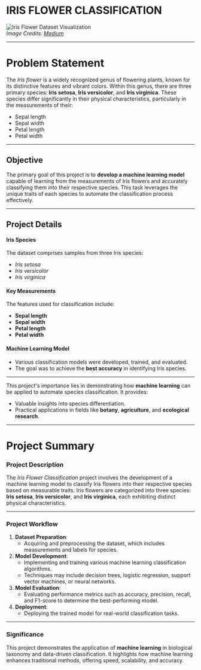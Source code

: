 # **IRIS FLOWER CLASSIFICATION**

![Iris Flower Dataset Visualization](https://miro.medium.com/v2/resize:fit:828/format:webp/1*YYiQed4kj_EZ2qfg_imDWA.png)  
*Image Credits: [Medium](https://miro.medium.com/v2/resize:fit:828/format:webp/1*YYiQed4kj_EZ2qfg_imDWA.png)*  

---

# **Problem Statement**

The *Iris flower* is a widely recognized genus of flowering plants, known for its distinctive features and vibrant colors. Within this genus, there are three primary species: **Iris setosa**, **Iris versicolor**, and **Iris virginica**. These species differ significantly in their physical characteristics, particularly in the measurements of their:

- Sepal length  
- Sepal width  
- Petal length  
- Petal width  

---

## **Objective**

The primary goal of this project is to **develop a machine learning model** capable of learning from the measurements of Iris flowers and accurately classifying them into their respective species. This task leverages the unique traits of each species to automate the classification process effectively.

---

## **Project Details**

#### **Iris Species**
The dataset comprises samples from three Iris species:  
- *Iris setosa*  
- *Iris versicolor*  
- *Iris virginica*  

#### **Key Measurements**
The features used for classification include:  
- **Sepal length**  
- **Sepal width**  
- **Petal length**  
- **Petal width**

#### **Machine Learning Model**
- Various classification models were developed, trained, and evaluated.
- The goal was to achieve the **best accuracy** in identifying Iris species.

---

This project's importance lies in demonstrating how **machine learning** can be applied to automate species classification. It provides:  
- Valuable insights into species differentiation.  
- Practical applications in fields like **botany**, **agriculture**, and **ecological research**.

---

# **Project Summary**

### **Project Description**
The *Iris Flower Classification* project involves the development of a machine learning model to classify Iris flowers into their respective species based on measurable traits. Iris flowers are categorized into three species: **Iris setosa**, **Iris versicolor**, and **Iris virginica**, each exhibiting distinct physical characteristics.

---

### **Project Workflow**
1. **Dataset Preparation**:  
   - Acquiring and preprocessing the dataset, which includes measurements and labels for species.  
2. **Model Development**:  
   - Implementing and training various machine learning classification algorithms.  
   - Techniques may include decision trees, logistic regression, support vector machines, or neural networks.  
3. **Model Evaluation**:  
   - Evaluating performance metrics such as accuracy, precision, recall, and F1-score to determine the best-performing model.  
4. **Deployment**:  
   - Deploying the trained model for real-world classification tasks.  

---

### **Significance**
This project demonstrates the application of **machine learning** in biological taxonomy and data-driven classification. It highlights how machine learning enhances traditional methods, offering speed, scalability, and accuracy.
